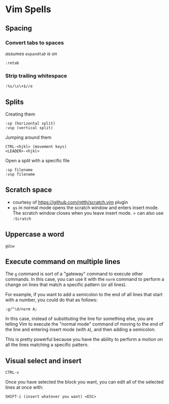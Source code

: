 # Vim Spells

## Spacing

### Convert tabs to spaces
*assumes `expandtab` is on*

```
:retab
```

### Strip trailing whitespace
```
:%s/\s\+$//e
```

## Splits

Creating them
```
:sp (horizontal split)
:vsp (vertical split)
```

Jumping around them
```
CTRL-<hjkl> (movement keys)
<LEADER>-<hjkl>
```

Open a split with a specific file
```
:sp filename
:vsp filename
```

## Scratch space

- courtesy of https://github.com/mtth/scratch.vim plugin
- `gs` in normal mode opens the scratch window and enters insert mode. The scratch window closes when you leave insert mode.
= can also use `:Scratch`

## Uppercase a word
```
gUiw
```

## Execute command on multiple lines

The `g` command is sort of a "gateway" command to execute other commands. In this case, you can use it with the `norm` command to perform a change on lines that match a specific pattern (or all lines).

For example, if you want to add a semicolon to the end of all lines that start with a number, you could do that as follows:
```
:g/^\d/norm A;
```
In this case, instead of substituting the line for something else, you are telling Vim to execute the "normal mode" command of moving to the end of the line and entering insert mode (with `A`), and then adding a semicolon.

This is pretty powerful because you have the ability to perform a motion on all the lines matching a specific pattern.

## Visual select and insert

```
CTRL-v
```

Once you have selected the block you want, you can edit all of the selected lines at once with:

```
SHIFT-i (insert whatever you want) <ESC>
```


